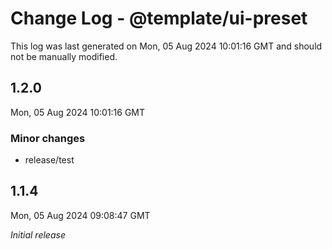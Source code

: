 # Change Log - @template/ui-preset

This log was last generated on Mon, 05 Aug 2024 10:01:16 GMT and should not be manually modified.

## 1.2.0
Mon, 05 Aug 2024 10:01:16 GMT

### Minor changes

- release/test

## 1.1.4
Mon, 05 Aug 2024 09:08:47 GMT

_Initial release_

